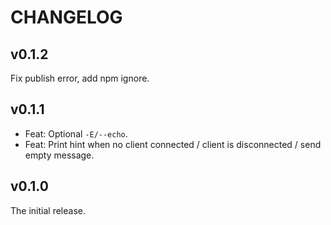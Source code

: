 # CHANGELOG

## v0.1.2

Fix publish error, add npm ignore.

## v0.1.1

- Feat: Optional `-E/--echo`.
- Feat: Print hint when no client connected / client is disconnected / send empty message.

## v0.1.0

The initial release.
